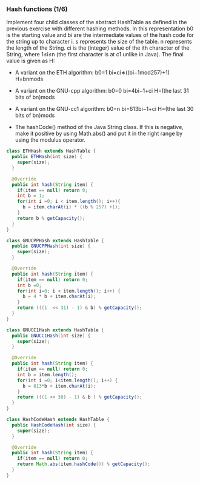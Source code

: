 ### Hash functions (1/6)
Implement four child classes of the abstract HashTable as defined in the previous exercise with different hashing methods.
In this representation b0 is the starting value and bi are the intermediate values of the hash code for the string up to character i.
s represents the size of the table.
n represents the length of the String.
ci is the (integer) value of the ith character of the String, where 1≤i≤n (the first character is at c1 unlike in Java).
The final value is given as H:

- A variant on the ETH algorithm:
  b0=1
  bi=ci∗((bi−1mod257)+1)
  H=bnmods

- A variant on the GNU-cpp algorithm:
  b0=0
  bi=4bi−1+ci
  H=(the last 31 bits of bn)mods

- A variant on the GNU-cc1 algorithm:
  b0=n
  bi=613bi−1+ci
  H=(the last 30 bits of bn)mods

- The hashCode() method of the Java String class. If this is negative, make it positive by using Math.abs() and put it in the right range by using the modulus operator.

```java
class ETHHash extends HashTable {
  public ETHHash(int size) {
    super(size);
  }

  @Override
  public int hash(String item) {
    if(item == null) return 0;
    int b = 1;
    for(int i =0; i < item.length(); i++){
      b = item.charAt(i) * ((b % 257) +1);
    }
    return b % getCapacity();
  }
}

class GNUCPPHash extends HashTable {
  public GNUCPPHash(int size) {
    super(size);
  }

  @Override
  public int hash(String item) {
    if(item == null) return 0;
    int b =0;
    for(int i=0; i < item.length(); i++) {
      b = 4 * b + item.charAt(i);
    }
    return (((1  << 31) - 1) & b) % getCapacity();
  }
}

class GNUCC1Hash extends HashTable {
  public GNUCC1Hash(int size) {
    super(size);
  }

  @Override
  public int hash(String item) {
    if(item == null) return 0;
    int b = item.length();
    for(int i =0; i<item.length(); i++) {
      b = 613*b + item.charAt(i);
    }
    return (((1 << 30) - 1) & b ) % getCapacity();
  }
}

class HashCodeHash extends HashTable {
  public HashCodeHash(int size) {
    super(size);
  }

  @Override
  public int hash(String item) {
    if(item == null) return 0;
    return Math.abs(item.hashCode()) % getCapacity();
  }
}
```
